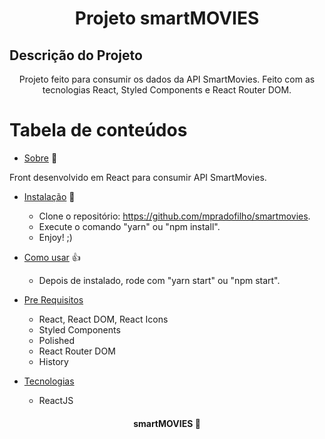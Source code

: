 <h1 align="center">Projeto smartMOVIES</h1>

## Descrição do Projeto ##
<p align="center">Projeto feito para consumir os dados da API SmartMovies.
Feito com as tecnologias React, Styled Components e React Router DOM.</p>

Tabela de conteúdos
=================
<!--ts-->
   * [Sobre](#Sobre) 👔
   <p>Front desenvolvido em React para consumir API SmartMovies.</p> 

   * [Instalação](#instalacao) 🏤
   		- Clone o repositório: https://github.com/mpradofilho/smartmovies. 
   		- Execute o comando "yarn" ou "npm install". 
   		- Enjoy! ;)

   * [Como usar](#como-usar) 👍
  		- Depois de instalado, rode com "yarn start" ou "npm start".
   * [Pre Requisitos](#pre-requisitos)
      - React, React DOM, React Icons
      - Styled Components
      - Polished
      - React Router DOM
      - History

   * [Tecnologias](#tecnologias)
     - ReactJS
<!--te-->

<h4 align="center">
	 smartMOVIES 🚀
</h4>
